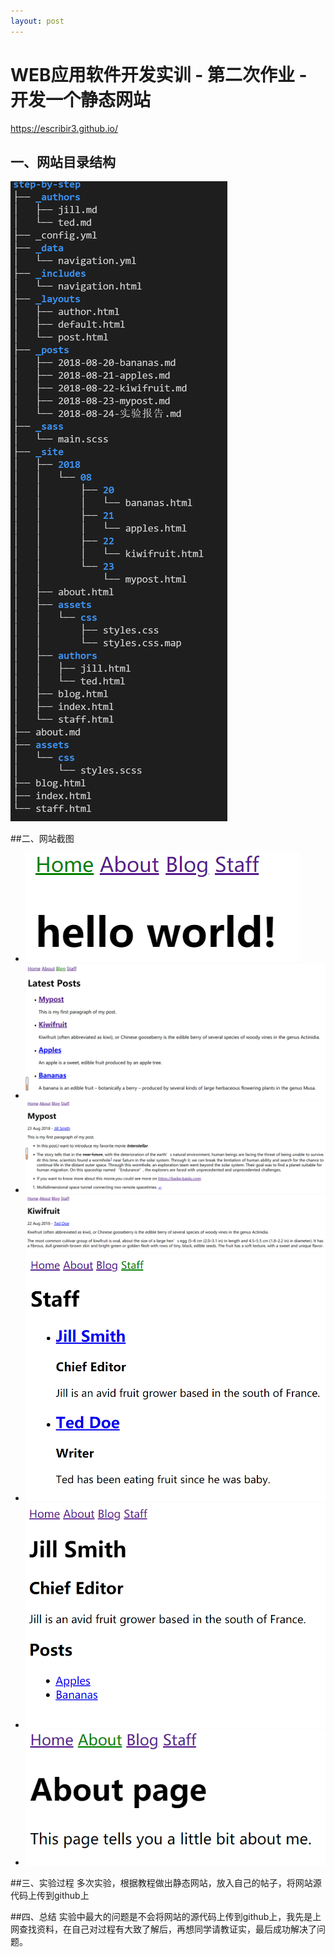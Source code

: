 ```yaml
---
layout: post
---
```

# WEB应用软件开发实训 - 第二次作业 - 开发一个静态网站

<https://escribir3.github.io/>

## 一、网站目录结构  
![Tree](../images/tree.png)

##二、网站截图
- ![Home](../images/home.png)
- ![Blog](../images/blog.png)
- ![markdown练习](../images/markdown.png)
  ![帖子](../images/Kiwifruit.png)
- ![Staff](../images/Staff.png)
- ![Author](../images/Author.png)
- ![About](../images/about.png)

##三、实验过程
多次实验，根据教程做出静态网站，放入自己的帖子，将网站源代码上传到github上

##四、总结
实验中最大的问题是不会将网站的源代码上传到github上，我先是上网查找资料，在自己对过程有大致了解后，再想同学请教证实，最后成功解决了问题。